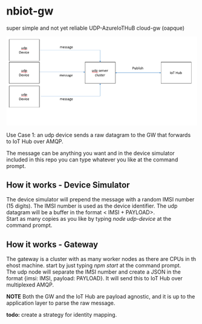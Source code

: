 # nbiot-gw

super simple and not yet reliable UDP-AzureIoTHuB cloud-gw (oapque)  

![](static/diagram.png?raw=true)
  
Use Case 1: an udp device sends a raw datagram to the GW that forwards to IoT Hub over AMQP.  

The message can be anything you want and in the device simulator included in this repo you can type whatever you like at the command prompt.  

## How it works - Device Simulator
The device simulator will prepend the message with a random IMSI number (15 digits). The IMSI number is used as the device identifier. The udp datagram will be a buffer in the format < IMSI + PAYLOAD>.  
Start as many copies as you like by typing _node udp-device_ at the command prompt.   

## How it works - Gateway
The gateway is a cluster with as many worker nodes as there are CPUs in th ehost machine. start by just typing _npm start_ at the command prompt.  
The udp node will separate the IMSI number and create a JSON in the format {imsi: IMSI, payload: PAYLOAD}. It will send this to IoT Hub over multiplexed AMQP.  

**NOTE**
Both the GW and the IoT Hub are payload agnostic, and it is up to the application layer to parse the raw message.


**todo:** create a strategy for identity mapping.